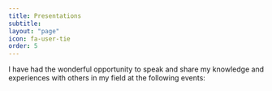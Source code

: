 ```yaml
---
title: Presentations
subtitle: 
layout: "page"
icon: fa-user-tie
order: 5
---
```


I have had the wonderful opportunity to speak and share my knowledge and experiences with others in my field at the following events:

